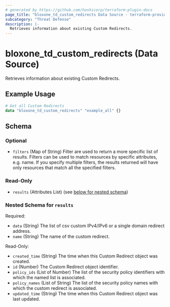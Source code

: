 ```yaml
---
# generated by https://github.com/hashicorp/terraform-plugin-docs
page_title: "bloxone_td_custom_redirects Data Source - terraform-provider-bloxone"
subcategory: "Threat Defense"
description: |-
  Retrieves information about existing Custom Redirects.
---
```


# bloxone_td_custom_redirects (Data Source)

Retrieves information about existing Custom Redirects.

## Example Usage

```terraform
# Get all Custom Redirects
data "bloxone_td_custom_redirects" "example_all" {}
```

<!-- schema generated by tfplugindocs -->
## Schema

### Optional

- `filters` (Map of String) Filter are used to return a more specific list of results. Filters can be used to match resources by specific attributes, e.g. name. If you specify multiple filters, the results returned will have only resources that match all the specified filters.

### Read-Only

- `results` (Attributes List) (see [below for nested schema](#nestedatt--results))

<a id="nestedatt--results"></a>
### Nested Schema for `results`

Required:

- `data` (String) The list of csv custom IPv4/IPv6 or a single domain redirect address.
- `name` (String) The name of the custom redirect.

Read-Only:

- `created_time` (String) The time when this Custom Redirect object was created.
- `id` (Number) The Custom Redirect object identifier.
- `policy_ids` (List of Number) The list of the security policy identifiers with which the named list is associated.
- `policy_names` (List of String) The list of the security policy names with which the custom redirect is associated.
- `updated_time` (String) The time when this Custom Redirect object was last updated.
